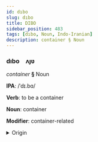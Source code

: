 ```yaml
---
id: dıbo
slug: dıbo
title: DIBO
sidebar_position: 483
tags: [dıbo, Noun, Indo-Iranian]
description: container § Noun
---
```


### dıbo&emsp;<span kind="abugida">ʌȷʋ</span>

*container* **§** Noun

**IPA**: /ˈdɪ.bɑ/

**Verb**: to be a container

**Noun**: container

**Modifier**: container-related

<details>
    <summary>Origin</summary>
    Hindi डिब्बा ḍibbā [ˈɖɪbːa(ː)]<br/>
    <em>Indo-Iranian Language Family</em>
</details>